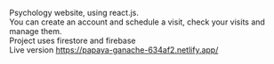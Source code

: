 Psychology website, using react.js. </br>
You can create an account and schedule a visit, check your visits and manage them. </br>
Project uses firestore and firebase </br>
Live version https://papaya-ganache-634af2.netlify.app/ </br>

